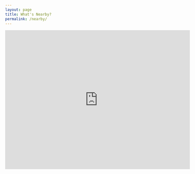 ```yaml
---
layout: page
title: What's Nearby?
permalink: /nearby/
---
```


<iframe
  width="600"
  height="450"
  frameborder="0" style="border:0" class="gmap"
  src="https://www.google.com/maps/embed/v1/search?key={{ site.google_api_key }}&q=restaurants+Vandalia+OH" allowfullscreen>
</iframe>